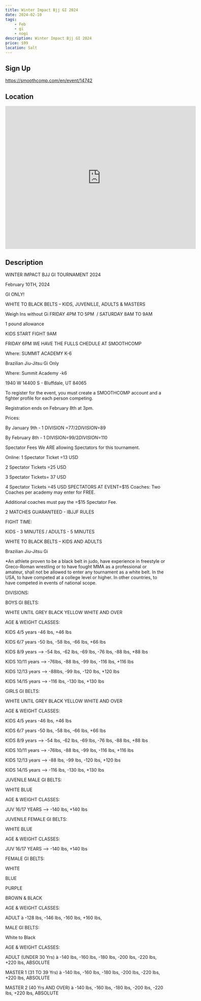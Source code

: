 ```yaml
---
title: Winter Impact Bjj GI 2024
date: 2024-02-10
tags:
    - Feb
    - gi 
    - nogi 
description: Winter Impact Bjj GI 2024
price: $99
location: Salt
---
```

## Sign Up
https://smoothcomp.com/en/event/14742

## Location
<iframe src="https://www.google.com/maps/embed?pb=!1m18!1m12!1m3!1d12345.6789!2d-111.9426543!3d40.4908291!2m3!1f0!2f0!3f0!3m2!1i1024!2i768!4f13.1!3m3!1m2!1s0x0%3A0x0!2z40.4908291!5e0!3m2!1sen!2sus!4v1234567890" width="600" height="450" style="border:0;" allowfullscreen="" loading="lazy"></iframe>

## Description
WINTER IMPACT BJJ GI TOURNAMENT 2024


February 10TH, 2024


GI ONLY!


WHITE TO BLACK BELTS – KIDS, JUVENILLE, ADULTS & MASTERS


Weigh Ins without Gi FRIDAY 4PM TO 5PM  / SATURDAY 8AM TO 9AM


1 pound allowance 


KIDS START FIGHT 9AM


FRIDAY 6PM WE HAVE THE FULLS CHEDULE AT SMOOTHCOMP


Where: SUMMIT ACADEMY K-6  


Brazilian Jiu-Jitsu Gi Only


Where: Summit Academy -k6


1940 W 14400 S -
Bluffdale, UT 84065


To register for the event, you must create a SMOOTHCOMP
account and a fighter profile for each person competing.


Registration ends on February 8th at 3pm.


Prices:


By January 9th - 1 DIVISION =$77 / 2 DIVISION =$89


By February 8th - 1 DIVISION=$99/ 2 DIVISION =$110


Spectator Fees
We ARE allowing Spectators for this tournament.


Online: 1 Spectator Ticket =13 USD


2 Spectator
Tickets =25 USD


3 Spectator
Tickets= 37 USD


4 Spectator
Tickets =45 USD
SPECTATORS AT EVENT=$15
Coaches:
Two Coaches per academy may enter for FREE. 


Additional
coaches must pay the =$15 Spectator Fee.


2 MATCHES GUARANTEED - IBJJF RULES


FIGHT TIME:


KIDS - 3 MINUTES / ADULTS - 5 MINUTES


WHITE TO BLACK BELTS – KIDS AND ADULTS


Brazilian Jiu-Jitsu Gi


*An athlete proven to be a black belt in judo, have
experience in freestyle or Greco-Roman wrestling or to have fought MMA as a
professional or amateur, shall not be allowed to enter any tournament as a
white belt. In the USA, to have competed at a college level or higher. In other
countries, to have competed in events of national scope.


DIVISIONS:


BOYS GI BELTS:


WHITE UNTIL GREY BLACK
YELLOW WHITE AND OVER


AGE & WEIGHT CLASSES: 


KIDS 4/5 years -46
lbs, +46 lbs


KIDS 6/7 years -50
lbs, -58 lbs, -66 lbs, +66 lbs


KIDS 8/9 years
--> -54 lbs, -62 lbs, -69 lbs, -76 lbs, -88 lbs, +88 lbs


KIDS 10/11 years
--> -76lbs, -88 lbs, -99 lbs, -116 lbs, +116 lbs


KIDS 12/13 years
--> -88lbs, -99 lbs, -120 lbs, +120 lbs


KIDS 14/15 years
--> -116 lbs, -130 lbs, +130 lbs


GIRLS GI BELTS:


WHITE UNTIL GREY BLACK
YELLOW WHITE AND OVER


AGE & WEIGHT
CLASSES:


KIDS 4/5 years -46
lbs, +46 lbs


KIDS 6/7 years -50
lbs, -58 lbs, -66 lbs, +66 lbs


KIDS 8/9 years
--> -54 lbs, -62 lbs, -69 lbs, -76 lbs, -88 lbs, +88 lbs


KIDS 10/11 years
--> -76lbs, -88 lbs, -99 lbs, -116 lbs, +116 lbs


KIDS 12/13 years
--> -88 lbs, -99 lbs, -120 lbs, +120 lbs


KIDS 14/15 years
--> -116 lbs, -130 lbs, +130 lbs


JUVENILE MALE GI
BELTS:


WHITE
BLUE


AGE & WEIGHT
CLASSES:


JUV 16/17 YEARS
--> -140 lbs, +140 lbs


JUVENILE FEMALE GI
BELTS:


WHITE
BLUE


AGE & WEIGHT
CLASSES:


JUV 16/17 YEARS
--> -140 lbs, +140 lbs


FEMALE GI BELTS:


WHITE


BLUE


PURPLE


BROWN & BLACK


AGE & WEIGHT CLASSES:


ADULT à
-128 lbs, -146 lbs, -160 lbs, +160 lbs,  


MALE GI BELTS: 


White to Black


AGE & WEIGHT CLASSES:


ADULT (UNDER 30 Yrs) à
-140 lbs, -160 lbs, -180 lbs, -200 lbs, -220 lbs, +220 lbs, ABSOLUTE


MASTER 1 (31 TO 39 Yrs) à
-140 lbs, -160 lbs, -180 lbs, -200 lbs, -220 lbs, +220 lbs, ABSOLUTE  


MASTER 2 (40 Yrs AND OVER) à
-140 lbs, -160 lbs, -180 lbs, -200 lbs, -220 lbs, +220 lbs, ABSOLUTE
